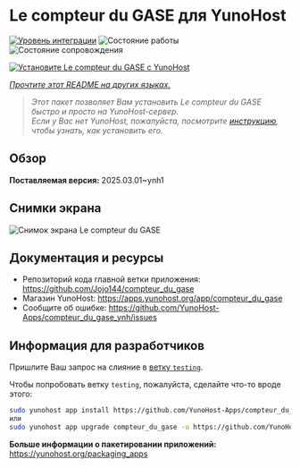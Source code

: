 <!--
Важно: этот README был автоматически сгенерирован <https://github.com/YunoHost/apps/tree/master/tools/readme_generator>
Он НЕ ДОЛЖЕН редактироваться вручную.
-->

# Le compteur du GASE для YunoHost

[![Уровень интеграции](https://apps.yunohost.org/badge/integration/compteur_du_gase)](https://ci-apps.yunohost.org/ci/apps/compteur_du_gase/)
![Состояние работы](https://apps.yunohost.org/badge/state/compteur_du_gase)
![Состояние сопровождения](https://apps.yunohost.org/badge/maintained/compteur_du_gase)

[![Установите Le compteur du GASE с YunoHost](https://install-app.yunohost.org/install-with-yunohost.svg)](https://install-app.yunohost.org/?app=compteur_du_gase)

*[Прочтите этот README на других языках.](./ALL_README.md)*

> *Этот пакет позволяет Вам установить Le compteur du GASE быстро и просто на YunoHost-сервер.*  
> *Если у Вас нет YunoHost, пожалуйста, посмотрите [инструкцию](https://yunohost.org/install), чтобы узнать, как установить его.*

## Обзор



**Поставляемая версия:** 2025.03.01~ynh1

## Снимки экрана

![Снимок экрана Le compteur du GASE](./doc/screenshots/Screenshot_2021-12-26_Le-compteur-du-GASE.png)

## Документация и ресурсы

- Репозиторий кода главной ветки приложения: <https://github.com/Jojo144/compteur_du_gase>
- Магазин YunoHost: <https://apps.yunohost.org/app/compteur_du_gase>
- Сообщите об ошибке: <https://github.com/YunoHost-Apps/compteur_du_gase_ynh/issues>

## Информация для разработчиков

Пришлите Ваш запрос на слияние в [ветку `testing`](https://github.com/YunoHost-Apps/compteur_du_gase_ynh/tree/testing).

Чтобы попробовать ветку `testing`, пожалуйста, сделайте что-то вроде этого:

```bash
sudo yunohost app install https://github.com/YunoHost-Apps/compteur_du_gase_ynh/tree/testing --debug
или
sudo yunohost app upgrade compteur_du_gase -u https://github.com/YunoHost-Apps/compteur_du_gase_ynh/tree/testing --debug
```

**Больше информации о пакетировании приложений:** <https://yunohost.org/packaging_apps>

